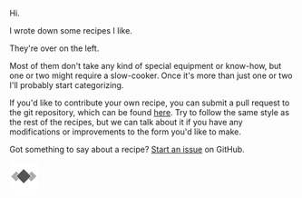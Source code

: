 Hi.

I wrote down some recipes I like.

They're over on the left.

Most of them don't take any kind of special equipment or know-how, but one or two might require a slow-cooker. Once it's more than just one or two I'll probably start categorizing.

If you'd like to contribute your own recipe, you can submit a pull request to the git repository, which can be found [here](https://github.com/Nfinished/recipes). Try to follow the same style as the rest of the recipes, but we can talk about it if you have any modifications or improvements to the form you'd like to make.

Got something to say about a recipe? [Start an issue](https://github.com/Nfinished/recipes/issues/new) on GitHub.

[![Nfinished Logo](./img/logo.png)](http://unfinished.business)